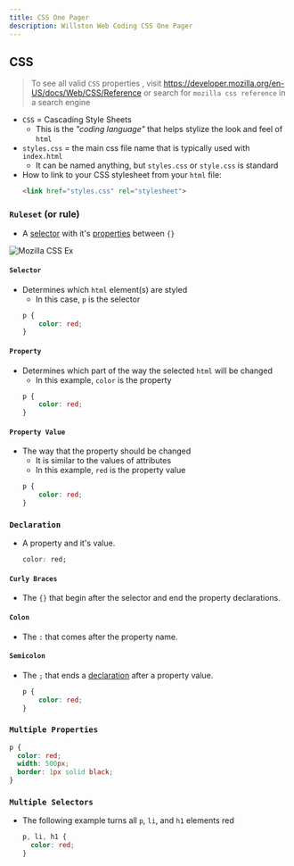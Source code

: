 ```yaml
---
title: CSS One Pager
description: Willston Web Coding CSS One Pager
---
```


## CSS

> To see all valid `CSS` properties , visit
> https://developer.mozilla.org/en-US/docs/Web/CSS/Reference or search for
> `mozilla css reference` in a search engine

- `CSS` = Cascading Style Sheets
    - This is the _"coding language"_ that helps stylize the look and feel of
      `html`
- `styles.css` = the main css file name that is typically used with `index.html`
    - It can be named anything, but `styles.css` or `style.css` is standard
- How to link to your CSS stylesheet from your `html` file:
    ```html
    <link href="styles.css" rel="stylesheet">
    ```

### `Ruleset` (or rule)

-  A [selector](#selector) with it's [properties](#property) between `{}`

<img src="https://developer.mozilla.org/en-US/docs/Learn/Getting_started_with_the_web/CSS_basics/css-declaration-small.png" alt="Mozilla CSS Ex">

#### `Selector`

- Determines which `html` element(s) are styled
    - In this case, `p` is the selector
    ```css
    p {
        color: red;
    }
    ```

#### `Property`

- Determines which part of the way the selected `html` will be changed
    - In this example, `color` is the property
    ```css
    p {
        color: red;
    }
    ```

#### `Property Value`

- The way that the property should be changed
    - It is similar to the values of attributes
    - In this example, `red` is the property value
    ```css
    p {
        color: red;
    }
    ```

### `Declaration`

- A property and it's value.
    ```css
    color: red;
    ```

#### `Curly Braces`

- The `{}` that begin after the selector and end the property declarations.

#### `Colon`

- The `:` that comes after the property name.

#### `Semicolon`

- The `;` that ends a [declaration](#declaration) after a property value.
    ```css
    p {
        color: red;
    }
    ```

### `Multiple Properties`

```css
p {
  color: red;
  width: 500px;
  border: 1px solid black;
}
```

### `Multiple Selectors`

- The following example turns all `p`, `li`, and `h1` elements red
    ```css
    p, li, h1 {
      color: red;
    }
    ```
